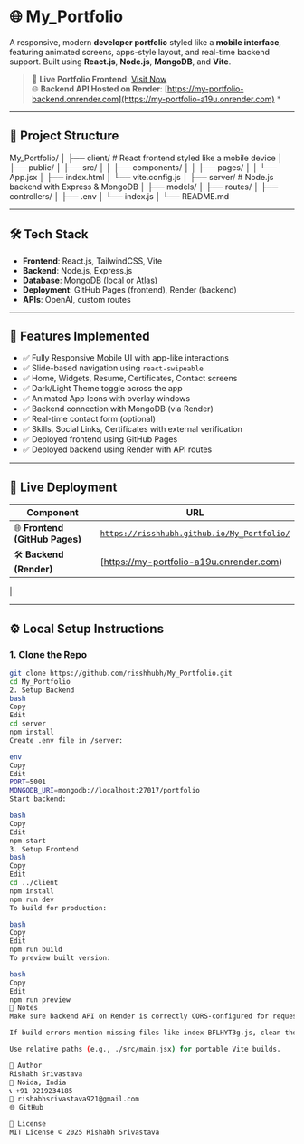 # 🌐 My_Portfolio

A responsive, modern **developer portfolio** styled like a **mobile interface**, featuring animated screens, apps-style layout, and real-time backend support. Built using **React.js**, **Node.js**, **MongoDB**, and **Vite**.

> 🚀 **Live Portfolio Frontend**: [Visit Now](https://risshhubh.github.io/My_Portfolio/)  
> 🌐 **Backend API Hosted on Render**: [https://my-portfolio-backend.onrender.com](https://my-portfolio-a19u.onrender.com) *

---

## 📁 Project Structure

My_Portfolio/
│
├── client/ # React frontend styled like a mobile device
│ ├── public/
│ ├── src/
│ │ ├── components/
│ │ ├── pages/
│ │ └── App.jsx
│ ├── index.html
│ └── vite.config.js
│
├── server/ # Node.js backend with Express & MongoDB
│ ├── models/
│ ├── routes/
│ ├── controllers/
│ ├── .env
│ └── index.js
│
└── README.md

---

## 🛠️ Tech Stack

- **Frontend**: React.js, TailwindCSS, Vite
- **Backend**: Node.js, Express.js
- **Database**: MongoDB (local or Atlas)
- **Deployment**: GitHub Pages (frontend), Render (backend)
- **APIs**: OpenAI, custom routes

---

## 🚧 Features Implemented

- ✅ Fully Responsive Mobile UI with app-like interactions  
- ✅ Slide-based navigation using `react-swipeable`  
- ✅ Home, Widgets, Resume, Certificates, Contact screens  
- ✅ Dark/Light Theme toggle across the app  
- ✅ Animated App Icons with overlay windows  
- ✅ Backend connection with MongoDB (via Render)  
- ✅ Real-time contact form (optional)  
- ✅ Skills, Social Links, Certificates with external verification  
- ✅ Deployed frontend using GitHub Pages  
- ✅ Deployed backend using Render with API routes

---

## 🔗 Live Deployment

| Component | URL |
|----------|-----|
| 🌐 **Frontend (GitHub Pages)** | [`https://risshhubh.github.io/My_Portfolio/`](https://risshhubh.github.io/My_Portfolio/) |
| 🛠️ **Backend (Render)**        | [https://my-portfolio-a19u.onrender.com) 
|

---

## ⚙️ Local Setup Instructions

### 1. Clone the Repo

```bash
git clone https://github.com/risshhubh/My_Portfolio.git
cd My_Portfolio
2. Setup Backend
bash
Copy
Edit
cd server
npm install
Create .env file in /server:

env
Copy
Edit
PORT=5001
MONGODB_URI=mongodb://localhost:27017/portfolio
Start backend:

bash
Copy
Edit
npm start
3. Setup Frontend
bash
Copy
Edit
cd ../client
npm install
npm run dev
To build for production:

bash
Copy
Edit
npm run build
To preview built version:

bash
Copy
Edit
npm run preview
🧠 Notes
Make sure backend API on Render is correctly CORS-configured for requests from GitHub Pages.

If build errors mention missing files like index-BFLHYT3g.js, clean the dist folder and remove references in index.html.

Use relative paths (e.g., ./src/main.jsx) for portable Vite builds.

👤 Author
Rishabh Srivastava
📍 Noida, India
📞 +91 9219234185
📧 rishabhsrivastava921@gmail.com
🌐 GitHub

📄 License
MIT License © 2025 Rishabh Srivastava
